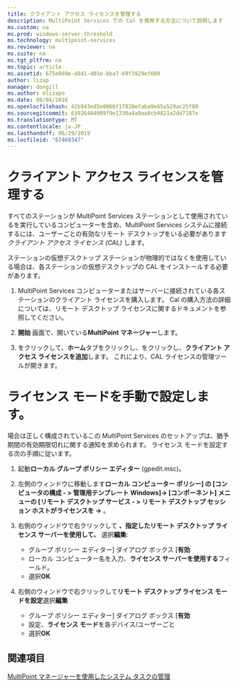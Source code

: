 ```yaml
---
title: クライアント アクセス ライセンスを管理する
description: MultiPoint Services での Cal を使用する方法について説明します
ms.custom: na
ms.prod: windows-server-threshold
ms.technology: multipoint-services
ms.reviewer: na
ms.suite: na
ms.tgt_pltfrm: na
ms.topic: article
ms.assetid: 675e089e-d841-401e-bba7-69f3929ef609
author: lizap
manager: dongill
ms.author: elizapo
ms.date: 08/04/2016
ms.openlocfilehash: 42b943ed5e0066f1f810efaba9e65a529ac25f00
ms.sourcegitcommit: 63926404009f9e1330a4a0aa8cb9821a2dd7187e
ms.translationtype: MT
ms.contentlocale: ja-JP
ms.lasthandoff: 06/29/2019
ms.locfileid: "67469347"
---
```

# <a name="manage-client-access-licenses"></a>クライアント アクセス ライセンスを管理する
すべてのステーションが MultiPoint Services ステーションとして使用されているを実行しているコンピューターを含め、MultiPoint Services システムに接続するには、ユーザーごとの有効なリモート デスクトップをいる必要があります*クライアント アクセス ライセンス (CAL)* します。

ステーションの仮想デスクトップ ステーションが物理的ではなくを使用している場合は、各ステーションの仮想デスクトップの CAL をインストールする必要があります。  
  
1.  MultiPoint Services コンピューターまたはサーバーに接続されている各ステーションのクライアント ライセンスを購入します。 Cal の購入方法の詳細については、リモート デスクトップ ライセンスに関するドキュメントを参照してください。 

2.  **開始** 画面で、開いている**MultiPoint マネージャー**します。  
  
3.  をクリックして、**ホーム**タブをクリックし、をクリックし、**クライアント アクセス ライセンスを追加**します。  これにより、CAL ライセンスの管理ツールが開きます。

# <a name="set-the-licensing-mode-manually"></a>ライセンス モードを手動で設定します。
場合は正しく構成されているこの MultiPoint Services のセットアップは、猶予期間の有効期限切れに関する通知を求められます。 ライセンス モードを設定する次の手順に従います。

1. 起動**ローカル グループ ポリシー エディター** (gpedit.msc)。

2. 左側のウィンドウに移動します**ローカル コンピューター ポリシー] の [コンピュータの構成 - > 管理用テンプレート Windows]-> [コンポーネント] メニューの [リモート デスクトップ サービス - > リモート デスクトップ セッション ホストがライセンスを ->** 。

3. 右側のウィンドウで右クリックして **、指定したリモート デスクトップ ライセンス サーバーを使用して、** 選択**編集**:
   - グループ ポリシー エディター] ダイアログ ボックス [**有効**
   - ローカル コンピューター名を入力、**ライセンス サーバーを使用する**フィールド。
   - 選択**OK**
  
4. 右側のウィンドウで右クリックして**リモート デスクトップ ライセンス モードを設定**選択**編集**
   - グループ ポリシー エディター] ダイアログ ボックス [**有効**
   - 設定、**ライセンス モード**を各デバイス/ユーザーごと
   - 選択**OK** 

  
## <a name="see-also"></a>関連項目  
[MultiPoint マネージャーを使用したシステム タスクの管理](Manage-System-Tasks-Using-MultiPoint-Manager.md)

